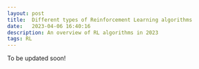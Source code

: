 ```yaml
---
layout: post
title:  Different types of Reinforcement Learning algorithms
date:   2023-04-06 16:40:16
description: An overview of RL algorithms in 2023
tags: RL 
---
```

To be updated soon!
